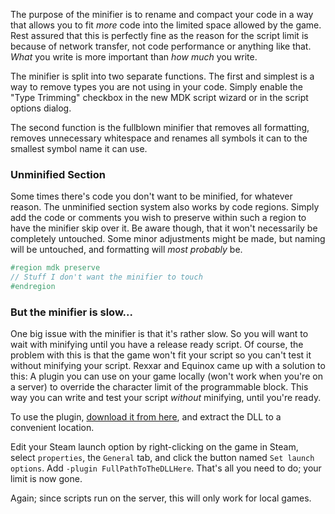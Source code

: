 The purpose of the minifier is to rename and compact your code in a way that allows you to fit _more_ code into the limited space allowed by the game. Rest assured that this is perfectly fine as the reason for the script limit is because of network transfer, not code performance or anything like that. _What_ you write is more important than _how much_ you write.

The minifier is split into two separate functions. The first and simplest is a way to remove types you are not using in your code. Simply enable the "Type Trimming" checkbox in the new MDK script wizard or in the script options dialog.

The second function is the fullblown minifier that removes all formatting, removes unnecessary whitespace and renames all symbols it can to the smallest symbol name it can use.

### Unminified Section
Some times there's code you don't want to be minified, for whatever reason. The unminified section system also works by code regions. Simply add the code or comments you wish to preserve within such a region to have the minifier skip over it. Be aware though, that it won't necessarily be completely untouched. Some minor adjustments might be made, but naming will be untouched, and formatting will _most probably_ be.
```cs
#region mdk preserve
// Stuff I don't want the minifier to touch
#endregion
```

### But the minifier is slow...
One big issue with the minifier is that it's rather slow. So you will want to wait with minifying until you have a release ready script. Of course, the problem with this is that the game won't fit your script so you can't test it without minifying your script. Rexxar and Equinox came up with a solution to this: A plugin you can use on your game locally (won't work when you're on a server) to override the character limit of the programmable block. This way you can write and test your script _without_ minifying, until you're ready.

To use the plugin, [download it from here](https://github.com/malware-dev/MDK-SE/blob/master/binaries/PBUnlimiter.zip?raw=true), and extract the DLL to a convenient location.

Edit your Steam launch option by right-clicking on the game in Steam, select `properties`, the `General` tab, and click the button named `Set launch options`. Add `-plugin FullPathToTheDLLHere`. That's all you need to do; your limit is now gone.

Again; since scripts run on the server, this will only work for local games.
